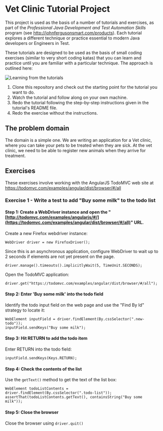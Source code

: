 # Vet Clinic Tutorial Project

This project is used as the basis of a number of tutorials and exercises, as part of the *Professional Java Development and Test Automation Skills* program (see http://johnfergusonsmart.com/products). Each tutorial explores a different technique or practice essential to modern Java developers or Engineers in Test. 

These tutorials are designed to be used as the basis of small coding exercises (similar to very short coding katas) that you can learn and practice until you are familiar with a particular technique. The approach is outlined here:

![Learning from the tutorials](src/documentation/images/tutorial-process.png)

1. Clone this repository and check out the starting point for the tutorial you want to do.
2. Watch the tutorial and follow along on your own machine.
3. Redo the tutorial following the step-by-step instructions given in the tutorial's README file.
4. Redo the exercise without the instructions.

## The problem domain

The domain is a simple one. We are writing an application for a Vet clinic, where you can take your pets to be treated when they are sick. At the vet clinic, we need to be able to register new animals when they arrive for treatment.

## Exercises

These exercises involve working with the AngularJS TodoMVC web site at https://todomvc.com/examples/angular/dist/browser/#/all

### Exercise 1 - Write a test to add "Buy some milk" to the todo list
    
#### Step 1: Create a WebDriver instance and open the "[http://todomvc.com/examples/angularjs/#/](https://todomvc.com/examples/angular/dist/browser/#/all)" URL.

Create a new Firefox webdriver instance:

    WebDriver driver = new FirefoxDriver();
    
Since this is an asynchronous application, configure WebDriver to wait up to 2 seconds if elements are not yet present on the page.

    driver.manage().timeouts().implicitlyWait(5, TimeUnit.SECONDS);
     
Open the TodoMVC application:

    driver.get("https://todomvc.com/examples/angular/dist/browser/#/all");
     
#### Step 2: Enter 'Buy some milk' into the todo field
    
Identify the todo input field on the web page and use the "Find By Id" strategy to locate it:
    
    WebElement inputField = driver.findElement(By.cssSelector(".new-todo"));
    inputField.sendKeys("Buy some milk");

#### Step 3: Hit RETURN to add the todo item

Enter RETURN into the todo field:

    inputField.sendKeys(Keys.RETURN);

#### Step 4: Check the contents of the list

Use the `getText()` method to get the text of the list box:

    WebElement todoListContents = driver.findElement(By.cssSelector(".todo-list"));
    assertThat(todoListContents.getText(), containsString("Buy some milk"));
        
#### Step 5: Close the browser

Close the browser using `driver.quit()`


   
